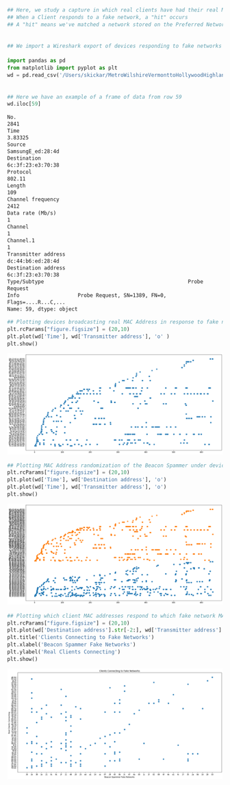 

```python
## Here, we study a capture in which real clients have had their real MAC addresses unmasked by a fake network.
## When a Client responds to a fake network, a "hit" occurs
## A "hit" means we've matched a network stored on the Preferred Network List of the targeted Client device.


## We import a Wireshark export of devices responding to fake networks from the ESP8266 with authentication frames

import pandas as pd
from matplotlib import pyplot as plt
wd = pd.read_csv('/Users/skickar/MetroWilshireVermonttoHollywoodHighland.csv', delimiter = ',', encoding='latin-1', header=0) 


## Here we have an example of a frame of data from row 59
wd.iloc[59]

```




    No.                                                                 2841
    Time                                                             3.83325
    Source                                                 SamsungE_ed:28:4d
    Destination                                            6c:3f:23:e3:70:38
    Protocol                                                          802.11
    Length                                                               109
    Channel frequency                                                   2412
    Data rate (Mb/s)                                                       1
    Channel                                                                1
    Channel.1                                                              1
    Transmitter address                                    dc:44:b6:ed:28:4d
    Destination address                                    6c:3f:23:e3:70:38
    Type/Subtype                                               Probe Request
    Info                   Probe Request, SN=1389, FN=0, Flags=....R...C,...
    Name: 59, dtype: object




```python
## Plotting devices broadcasting real MAC Address in response to fake network from the Beacon Spammer
plt.rcParams["figure.figsize"] = (20,10)
plt.plot(wd['Time'], wd['Transmitter address'], 'o' )
plt.show()
```


![png](output_1_0.png)



```python
## Plotting MAC Address randomization of the Beacon Spammer under devices responding (Beacon below, clients above)
plt.rcParams["figure.figsize"] = (20,10)
plt.plot(wd['Time'], wd['Destination address'], 'o')
plt.plot(wd['Time'], wd['Transmitter address'], 'o')
plt.show()
```


![png](output_2_0.png)



```python
## Plotting which client MAC addresses respond to which fake network MAC addresses
plt.rcParams["figure.figsize"] = (20,10)
plt.plot(wd['Destination address'].str[-2:], wd['Transmitter address'].str[-5:], 'o',)
plt.title('Clients Connecting to Fake Networks')
plt.xlabel('Beacon Spammer Fake Networks')
plt.ylabel('Real Clients Connecting')
plt.show()
```


![png](output_3_0.png)



```python

```


```python

```
